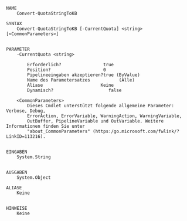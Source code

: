 ﻿```

NAME
    Convert-QuotaStringToKB
    
SYNTAX
    Convert-QuotaStringToKB [-CurrentQuota] <string>  [<CommonParameters>]
    
    
PARAMETER
    -CurrentQuota <string>
        
        Erforderlich?                true
        Position?                    0
        Pipelineeingaben akzeptieren?true (ByValue)
        Name des Parametersatzes           (Alle)
        Aliase                      Keine
        Dynamisch?                     false
        
    <CommonParameters>
        Dieses Cmdlet unterstützt folgende allgemeine Parameter: Verbose, Debug,
        ErrorAction, ErrorVariable, WarningAction, WarningVariable,
        OutBuffer, PipelineVariable und OutVariable. Weitere Informationen finden Sie unter 
        "about_CommonParameters" (https:/go.microsoft.com/fwlink/?LinkID=113216). 
    
    
EINGABEN
    System.String
    
    
AUSGABEN
    System.Object
    
ALIASE
    Keine
    

HINWEISE
    Keine



```

